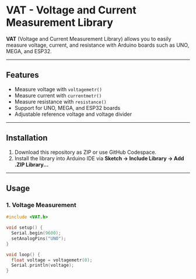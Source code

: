 # VAT - Voltage and Current Measurement Library

**VAT** (Voltage and Current Measurement Library) allows you to easily measure voltage, current, and resistance with Arduino boards such as UNO, MEGA, and ESP32.

---

## Features

- Measure voltage with `voltagemetr()`
- Measure current with `currentmetr()`
- Measure resistance with `resistance()`
- Support for UNO, MEGA, and ESP32 boards
- Adjustable reference voltage and voltage divider

---

## Installation

1. Download this repository as ZIP or use GitHub Codespace.
2. Install the library into Arduino IDE via **Sketch → Include Library → Add .ZIP Library...**

---

## Usage

### 1. Voltage Measurement

```cpp
#include <VAT.h>

void setup() {
  Serial.begin(9600);
  setAnalogPins("UNO");
}

void loop() {
  float voltage = voltagemetr(0);
  Serial.println(voltage);
}
